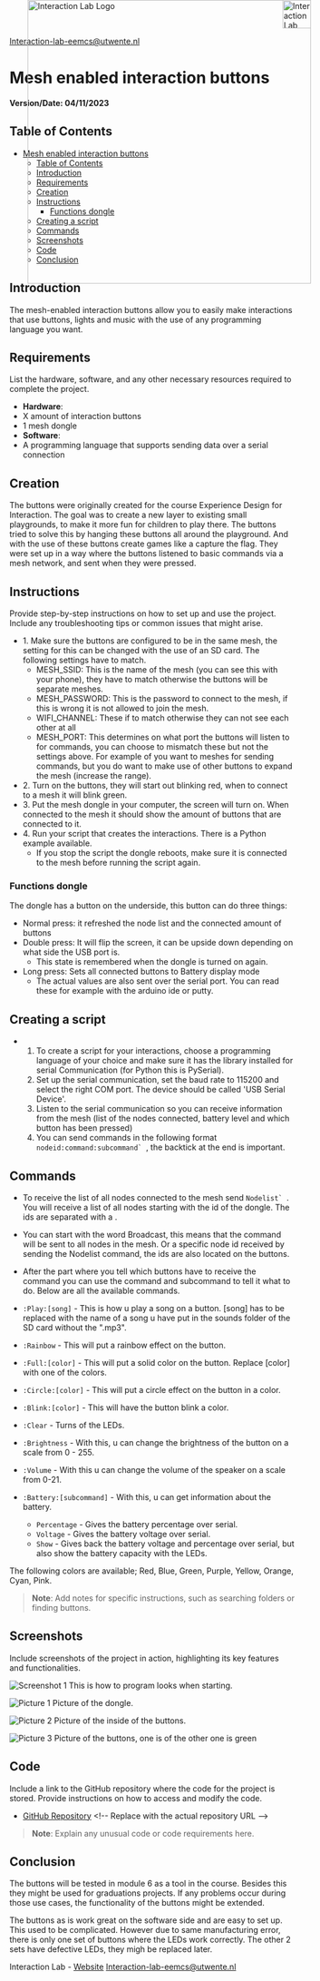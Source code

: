 Interaction-lab-eemcs@utwente.nl<div style="position: absolute; top: 0; right: 200;">
  <img width="50px" src="/images/Template/Interactionlab-Logo.png" alt="Interaction Lab Logo"/>
</div>

# Mesh enabled interaction buttons

**Version/Date: 04/11/2023**

## Table of Contents

- [Mesh enabled interaction buttons](#mesh-enabled-interaction-buttons)
  - [Table of Contents](#table-of-contents)
  - [Introduction](#introduction)
  - [Requirements](#requirements)
  - [Creation](#creation)
  - [Instructions](#instructions)
    - [Functions dongle](#functions-dongle)
  - [Creating a script](#creating-a-script)
  - [Commands](#commands)
  - [Screenshots](#screenshots)
  - [Code](#code)
  - [Conclusion](#conclusion)

## Introduction

The mesh-enabled interaction buttons allow you to easily make interactions that use buttons, lights and music with the use of any programming language you want.

## Requirements

List the hardware, software, and any other necessary resources required to complete the project.

- **Hardware**:
-   X amount of interaction buttons
-   1 mesh dongle 
- **Software**:
-   A programming language that supports sending data over a serial connection 

## Creation

The buttons were originally created for the course Experience Design for Interaction. 
The goal was to create a new layer to existing small playgrounds, to make it more fun for children to play there.
The buttons tried to solve this by hanging these buttons all around the playground. And with the use of these buttons create games like a capture the flag.
They were set up in a way where the buttons listened to basic commands via a mesh network, and sent when they were pressed.


## Instructions

Provide step-by-step instructions on how to set up and use the project. Include any troubleshooting tips or common issues that might arise.

- 1\. Make sure the buttons are configured to be in the same mesh, the setting for this can be changed with the use of an SD card. The following settings have to match.
    - MESH_SSID: This is the name of the mesh (you can see this with your phone), they have to match otherwise the buttons will be separate meshes.
    - MESH_PASSWORD: This is the password to connect to the mesh, if this is wrong it is not allowed to join the mesh.
    - WIFI_CHANNEL: These if to match otherwise they can not see each other at all
    - MESH_PORT: This determines on what port the buttons will listen to for commands, you can choose to mismatch these but not the settings above. For example of you want to meshes for sending commands, but you do want to make use of other buttons to expand the mesh (increase the range).   
- 2\. Turn on the buttons, they will start out blinking red, when to connect to a mesh it will blink green.
- 3\. Put the mesh dongle in your computer, the screen will turn on. When connected to the mesh it should show the amount of buttons that are connected to it.
- 4\. Run your script that creates the interactions. There is a Python example available.
    - If you stop the script the dongle reboots, make sure it is connected to the mesh before running the script again.

### Functions dongle
The dongle has a button on the underside, this button can do three things:

- Normal press: it refreshed the node list and the connected amount of buttons
- Double press: It will flip the screen, it can be upside down depending on what side the USB port is.
  - This state is remembered when the dongle is turned on again.
- Long press: Sets all connected buttons to Battery display mode
  - The actual values are also sent over the serial port. You can read these for example with the arduino ide or putty.


## Creating a script

-   1. To create a script for your interactions, choose a programming language of your choice and make sure it has the library installed for serial Communication (for Python this is PySerial).
    2. Set up the serial communication, set the baud rate to 115200 and select the right COM port. The device should be called 'USB Serial Device'.
    3. Listen to the serial communication so you can receive information from the mesh (list of the nodes connected, battery level and which button has been pressed)
    4. You can send commands in the following format ``nodeid:command:subcommand` ``, the backtick at the end is important.
 
## Commands
- To receive the list of all nodes connected to the mesh send ``Nodelist` ``. You will receive a list of all nodes starting with the id of the dongle. The ids are separated with a \.
- You can start with the word Broadcast, this means that the command will be sent to all nodes in the mesh. Or a specific node id received by sending the Nodelist command, the ids are also located on the buttons.
- After the part where you tell which buttons have to receive the command you can use the command and subcommand to tell it what to do. Below are all the available commands.

- `:Play:[song]` - This is how u play a song on a button. [song] has to be replaced with the name of a song u have put in the sounds folder of the SD card without the ".mp3".
- `:Rainbow` - This will put a rainbow effect on the button.
- `:Full:[color]` - This will put a solid color on the button. Replace [color] with one of the colors.
- `:Circle:[color]` - This will put a circle effect on the button in a color.
- `:Blink:[color]` - This will have the button blink a color.
- `:Clear` - Turns of the LEDs.
- `:Brightness` - With this, u can change the brightness of the button on a scale from 0 - 255.
- `:Volume` - With this u can change the volume of the speaker on a scale from 0-21.
- `:Battery:[subcommand]` - With this, u can get information about the battery.
  - `Percentage` - Gives the battery percentage over serial.
  - `Voltage` - Gives the battery voltage over serial.
  - `Show` - Gives back the battery voltage and percentage over serial, but also show the battery capacity with the LEDs. 

The following colors are available; Red, Blue, Green, Purple, Yellow, Orange, Cyan, Pink.

> **Note**: Add notes for specific instructions, such as searching folders or finding buttons.

## Screenshots

Include screenshots of the project in action, highlighting its key features and functionalities.

![Screenshot 1](\Pictures\Pictures/screenshot%20programm.png)
This is how to program looks when starting.

![Picture 1](\Pictures/Dongle.jpg) 
Picture of the dongle.

![Picture 2](\Pictures\Pictures/Button_Inside.jpg)
Picture of the inside of the buttons.

![Picture 3](\Pictures\Pictures/Button_on_off.jpg)
Picture of the buttons, one is of the other one is green



## Code

Include a link to the GitHub repository where the code for the project is stored. Provide instructions on how to access and modify the code.

- [GitHub Repository]([https://github.com/username/repository](https://github.com/utwente-interaction-lab/Bee-Buttons)) <!-- Replace with the actual repository URL -->

> **Note**: Explain any unusual code or code requirements here.

## Conclusion

The buttons will be tested in module 6 as a tool in the course. Besides this they might be used for graduations projects.
If any problems occur during those use cases, the functionality of the buttons might be extended.

The buttons as is work great on the software side and are easy to set up. This used to be complicated.
However due to same manufacturing error, there is only one set of buttons where the LEDs work correctly.
The other 2 sets have defective LEDs, they migh be replaced later.




Interaction Lab - [Website](https://example.com) <!-- Replace with the actual website URL -->
Interaction-lab-eemcs@utwente.nl<div style="position: absolute; top: 0; right: 200;">
  <img width="500px" src="/images/Template/Footer.png" alt="Interaction Lab Logo"/>
</div>
